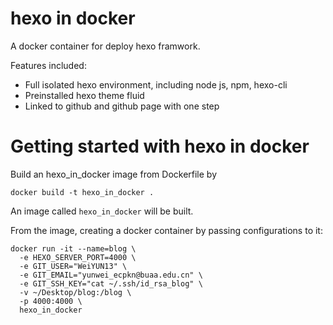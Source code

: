 # hexo in docker
A docker container for deploy hexo framwork.

Features included:
- Full isolated hexo environment, including node js, npm, hexo-cli
- Preinstalled hexo theme fluid
- Linked to github and github page with one step

# Getting started with hexo in docker
Build an hexo_in_docker image from Dockerfile by
```shell
docker build -t hexo_in_docker .
```
An image called `hexo_in_docker` will be built.

From the image, creating a docker container by passing configurations to it:
```shell
docker run -it --name=blog \
  -e HEXO_SERVER_PORT=4000 \
  -e GIT_USER="WeiYUN13" \
  -e GIT_EMAIL="yunwei_ecpkn@buaa.edu.cn" \
  -e GIT_SSH_KEY="cat ~/.ssh/id_rsa_blog" \
  -v ~/Desktop/blog:/blog \
  -p 4000:4000 \
  hexo_in_docker
```


